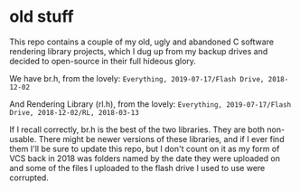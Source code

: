 # old stuff

This repo contains a couple of my old, ugly and abandoned C software rendering library projects, which I dug up from my backup drives and decided to open-source in their full hideous glory.

We have br.h, from the lovely:
`Everything, 2019-07-17/Flash Drive, 2018-12-02`

And Rendering Library (rl.h), from the lovely:
`Everything, 2019-07-17/Flash Drive, 2018-12-02/RL, 2018-03-13`

If I recall correctly, br.h is the best of the two libraries. They are both non-usable. There might be newer versions of these libraries, and if I ever find them I'll be sure to update this repo, but I don't count on it as my form of VCS back in 2018 was folders named by the date they were uploaded on and some of the files I uploaded to the flash drive I used to use were corrupted.
